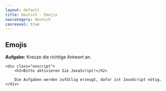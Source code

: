 ```yaml
---
layout: default
title: Deutsch - Emojis
navcategory: deutsch
canreveal: true
---
```


## Emojis

**Aufgabe:** Kreuze die richtige Antwort an.

<script type="text/javascript">

    var data = [
        ["&#128512;", "Hallo sagen, Freude oder einen kurzen Text auflockern."],
        ["&#128514;", "Etwas ist so unfassbar lustig, dass man Tränen lacht."],
        ["&#129392;", "Man ist verliebt, schwebt auf Wolke 7."],
        ["&#129315;", "Das ist so witzig, ich kriege mich nicht mehr ein!"],
        ["&#128519;", "Jemand vollbringt gute Taten, ist besonders lieb, unschuldig und verhält sich vorbildlich."],
        ["&#129321;", "Sehr begeistert und schon voller Vorfreude."],
        ["&#128539;", "Smiley hat einen Scherz gemacht, albert rum oder will mit dem Chatpartner flirten."],
        ["&#129297;", "Smiley hat gewonnen oder wittert eine finanzielle Chance."],
        ["&#129303;", "Smiley möchte dich umarmen."],
        //["&#129323;", "Shushing Face"],
        ["&#129296;", "Die Lippen sind versiegelt. Das Geheimnis ist sicher."],
        ["&#128566;", "Jemand möchte oder kann in schwierigen Gesprächen nichts sagen. "],
        ["&#128580;", "Findet die momentane Situation langweilig und nervig. "],
        ["&#129317;", "Symbol für eine Unwahrheit, Prahlerei oder eine unwahrscheinliche Geschichte."],
        ["&#128554;", "Die Unterhaltung oder eine Exkursion extrem langweilig und einschläfernd ist."],
        ["&#128567;", "Jemand befindet sich im Krankenhause, muss zum Arzt oder hat sich eine Krankheit eingefangen."], 
        ["&#129298;", "Man hat sich eine Grippe eingefangen oder ist besorgt, krank zu werden."],
        ["&#129301;", "Jemand ist krank, hatte einen Unfall oder ist im Krankenhaus."],
        ["&#128526;", "Man ist ganz von sich überzeugt, hat etwas besonders gut hinbekommen und ist stolz darauf."],
        ["&#129299;", "Wird spaßig oder ironisch verwendet für Streber oder wie schlau man selbst ist."],
        ["&#129488;", "Etwas erscheint verdächtig! Die „upper-class“ Version des Grübelnden Smileys."],
        //    Face With Open Mouth    U+1F62E &#128558
    /*        Hushed Face U+1F62F &#128559
😲   Astonished Face U+1F632 &#128562
😳   Flushed Face    U+1F633 &#128563
🥺   Pleading Face   U+1F97A &#129402
😦   Frowning Face With Open Mouth   U+1F626 &#128550
😧   Anguished Face  U+1F627 &#128551
😨   Fearful Face    U+1F628 &#128552
😰   Anxious Face With Sweat U+1F630 &#128560
😥   Sad But Relieved Face   U+1F625 &#128549
😢   Crying Face U+1F622 &#128546
😭   Loudly Crying Face  U+1F62D &#128557
😱   Face Screaming In Fear  U+1F631 &#128561
😖   Confounded Face U+1F616 &#128534
😣   Persevering Face    U+1F623 &#128547
😞   Disappointed Face   U+1F61E &#128542
😓   Downcast Face With Sweat    U+1F613 &#128531
😩   Weary Face  U+1F629 &#128553
*/
        ["&#128584;", "Verschließt die Augen vor etwas/der Wahrheit oder schämt sich (auch Fremdschämen)."],
        ["&#128585;", "Will nichts Unangenehmes oder Negatives hören. Meidet die Wahrheit und hört dem anderen nicht zu"],
        ["&#128586;", "Das Geheimnis wird gewahrt, will nichts Böses reden oder das Gesagte ist einem raus gerutscht."],
        ["&#128175;", "Ich bin stolz, alles ist perfekt. Ich stimme zu 100% zu. Ich hatte die volle Punktzahl in der Prüfung."],
        ["&#128162;", "Jemand ist sehr wütend und verärgert! Warnhinweis: Vorsicht, jetzt bist du zu weit gegangen."],
        /*
💥   Collision   U+1F4A5 &#128165
💫   Dizzy   U+1F4AB &#128171
💦   Sweat Droplets  U+1F4A6 &#128166
💨   Dashing Away    U+1F4A8 &#128168
🕳   Hole    U+1F573 &#128371
💣   Bomb    U+1F4A3 &#128163
💬   Speech Balloon  U+1F4AC &#128172
🗨   Left Speech Bubble  U+1F5E8 &#128488
🗯   Right Anger Bubble  U+1F5EF &#128495
💭   Thought Balloon U+1F4AD 
        ["&#128075;", "Hallo und auf Wiedersehen! Eine gute Reise! Die freundlich winkende Hand kann zur Begrüßung als auch Verabschiedung genutzt werden. Oder sarkastisch, wenn man sich wünschte, jemand oder etwas würde verschwinden.
        ["&#129306;", "Eine erhobene Hand, die in umgekehrter Position (Handrücken nach vorne) gezeigt wird. Jemand möchte auf sich aufmerksam machen, z.B. um etwas zu fragen oder seine Teilnahme signalisieren."], // 🤚
        ["&#128400;", "„Komm nicht näher“ oder „Halt, warte!“ Die gespreizte Hand kann ebenso die Zahl 5 oder ein High-Five andeuten."], // 🖐
        ["&#9995;", "Emoji zeigt eine erhobene Handfläche mit Fingern. Es steht sowohl für eine Begrüßung oder Verabschiedung als auch für „Stopp, ich habe genug!“. High Five, um zu gratulieren oder einen Erfolg zu feiern."], // ✋
        ["&#128406;", "Finger werden zwischen Ring- und Mittelfinger gespreizt, dass ein „V“ entsteht. Das Handzeichen hat seinen Ursprung in einem jüdischen Segen. Bekannt geworden durch die Serie „Star Trek“ (Vulkanier Gruß) und Mr. Spock. Lebe lang und in Frieden."], // 🖖
        ["&#128076;", "Daumen und Zeigefinger bilden ein O. Steht für das Wort „Okay“. Zeichen für Zustimmung, Einigung oder dass alles gut ist. Vorsicht, wird in einigen Ländern als anstößig und beleidigend („Du bist ein A**loch“) aufgefasst."], // 👌
        ["&#9996;", "Nichts für ungut! Symbol für Frieden, das in den 60ern durch die Hippies bekannt wurde. Victory-Handzeichen steht für Sieg. Kann in England beleidigend als Frau mit gespreizten Beinen verstanden werden."], // ✌
        ["&#129310;", "Die geschlossene Faust mit gekreuzten Zeige- und Mittelfinger wird genutzt, um jemandem Glück zu wünschen. Kindern gebrauchen diese Geste gewöhnlich, um ein Versprechen oder einen Schwur aufzuheben."], // 🤞
*/
        ["&#129311;", "In der amerikanischen Gebärdensprache „I love you“, also „Ich liebe dich.“"], // 🤟
        ["&#129304;", "Die „Pommesgabel“: Untreue, Abwehr von Unglück, Teufelsgruß oder heilige Geste im Buddhismus."], // 🤘
        ["&#129305;", "„Ruf mich an“ oder „Lass uns die Tage telefonieren“. Bei Surfern: „Immer locker bleiben“."], // 🤙
/*
        ["&#128072;", "Hier entlang! Zeigefinger weist nach links. Kann eine Richtung anzeigen, auf etwas hinweisen oder den wichtigen Teil einer Nachricht markieren."], // 👈
        ["&#128073;", "Zeigefinger zeigt nach rechts. Soll die Aufmerksamkeit auf Nachfolgendes richten oder an etwas erinnern. Kann auch ein ermahnendes Wackeln des Zeigefingers darstellen."], // 👉
        ["&#128070;", "Den Zeigefinger erheben als warnenden Hinweis oder um eine Aussage zu betonen. Kann auch heißen „Ich habe Zeit“ oder „Ich bin dabei“. Man möchte die Aufmerksamkeit auf etwas lenken."], // 👆
        ["&#128405;", "Der erhobene Mittelfinger wird in der westlichen Kultur als unhöfliche und beleidigende Geste verwendet."], // 🖕
        ["&#128071;", "Hand mit erhobenem Zeigefinger, der nach unten zeigt. Man möchte die Aufmerksamkeit auf etwas lenken: Schau dir den Text darunter an! Oder man fühlt sich nicht gut, ist gerade „down“."], // 👇
        ["&#9757;", "Der erhobene Zeigefinger steht für eine Drohung: Nimm dich in Acht! Könnte auch eine Geste der Belehrung sein. Jemand hat eine Ankündigung zu machen oder etwas Wichtiges zu sagen."], // ☝
*/
        ["&#128077;", "Gut gemacht! Vorsicht: Wird in arabischen Ländern als erhobener Mittelfinger gedeutet."], // 👍
/*
        ["&#128078;", "Das war wirklich schlecht! Daumen nach unten steht für Ablehnung, Missbilligung und Abneigung. Auch als falsche Todesmythos-Bedeutung bei römischen Gladiatoren bekannt."], // 👎
        ["&#9994;", "Ich schaffe das! Die erhobene Faust impliziert Macht und Stärke. Steht für etwas, an das man glaubt. Ebenso politische Geste und Symbol für Trotz, Solidarität sowie Widerstand."], // ✊
        ["&#128074;", "Die entgegen gestreckte Faust steht für „Check!“ - ein Zuspruch. Begrüßung zwischen Freunden oder Geste für Übereinstimmung. Kann auch als drohender Faustschlag interpretiert werden."], // 👊
        ["&#129307;", "Das passt wie die Faust aufs Auge! In Verbindung mit anderen Emojis ein Zeichen für einen Treffer. Lässige Form der Begrüßung. Die Geste 🤜🤛 ist bekannt als Faustcheck, Faustgruß oder umgangssprachlich Ghettofaust."], // 🤛
        ["&#129308;", "Eine Hand zur Faust geballt, die nach rechts zeigt. Die Handgeste wird verwendet um Freunde zu begrüßen, als Zeichen von Respekt sowie Zustimmung oder zur Gratulation."], // 🤜
        */  
        ["&#128079;", "Bravo, sehr gut gemacht! Auch sarkastisch einsetzbar!"], // 👏
        ["&#128588;", "Macht eine Party, tanzt wild und ausgelassen, hat gute Laune oder viel Spaß."], // 🙌
        ["&#128080;", "Die geöffneten Hände strecken sich dem Gegenüber entgegen. Steht für Zuneigung und Offenheit."], // 👐
        ["&#129330;", "„Ich bete, dass heute alles glattgeht“ oder „Kannst du mir bitte etwas Geld leihen“."], // 🤲
        ["&#129309;", "Begrüßung oder Verabschiedung, als Zeichen der Übereinstimmung oder für einen Geschäftsabschluss."], // 🤝
        ["&#128591;", "Spricht ein Gebet. Wird zudem als „High-Five“ sowie zum Danke sagen verwendet."], // 🙏
        ["&#127814;", "Die Aubergine wird mit dem männlichen Geschlecht assoziiert. Sie zählt zu den Sexsymbolen."],
        /*
Male Symbol &#9794;
♀   Female Symbol   &#9792;
⚥   Male and Female Symbol  &#9893;
⚢   Doubled Female Symbol   &#9890;
⚣   Doubled Male Symbol &#9891;
⚤   Interlocked Female And Male Symbol  &#9892;
⚦   Male With Stroke Symbol &#9894;
⚧   Male With Stroke And Male And Female    &#9895;
⚨   Vertical Male With Stroke Symbol    &#9896;
⚩   Horizontal Male With Stroke Symbol  &#9897;
*/
    ];

    var already = new Array();

    document.write("<table class=\"emoji\">");
    for (let i = 0; i < 7; i++) {
        let a;
        let key;
        do {
            a = Math.floor(Math.random() * data.length);
            key = a;
        } while (already.indexOf(key) != -1);

        document.write("<tr><td class=\"emoji-symbol\">");
        document.write(data[a][0])
        document.write("</td><td class=\"emoji-descr\">");

        const correct_solution = Math.floor(Math.random() * 4);
        const already_solutions = new Array();
        for (let j = 0; j < 4; j++) {
            if (j === correct_solution) {
                document.write(" <span class=\"revealHide\"><i class=\"far fa-square\"></i></span><span class=\"reveal\"><i class=\"far fa-check-square\"></i></span> &nbsp;&nbsp;&nbsp; " + data[a][1] + "<br/>");
            } else {
                let b;
                do {
                    b = Math.floor(Math.random() * data.length);
                } while (already_solutions.indexOf(b) != -1 || b === a);
                document.write(" <i class=\"far fa-square\"></i> &nbsp;&nbsp;&nbsp; " + data[b][1] + "<br/>");
                already_solutions.push(b);
            }
        }
        document.write("</td>");

        document.write("</tr>\n");
        already.push(key);
    }
    document.write("</table>");

</script><noscript>
    <div class="noscript">
        <h2>Bitte aktivieren Sie JavaScript!</h2>

        Die Aufgaben werden zufällig erzeugt, dafür ist JavaScript nötig.
    </div>
</noscript>

